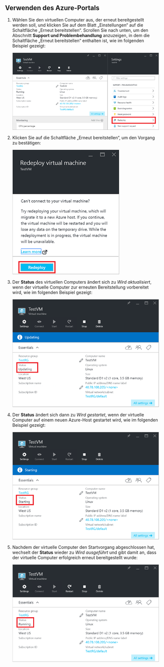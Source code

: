 ## Verwenden des Azure-Portals

1. Wählen Sie den virtuellen Computer aus, der erneut bereitgestellt werden soll, und klicken Sie auf dem Blatt „Einstellungen“ auf die Schaltfläche „Erneut bereitstellen“. Scrollen Sie nach unten, um den Abschnitt **Support und Problembehandlung** anzuzeigen, in dem die Schaltfläche „Erneut bereitstellen“ enthalten ist, wie im folgenden Beispiel gezeigt:

	![Blatt „Azure-VM“](./media/virtual-machines-common-redeploy-to-new-node/vmoverview.png)

2. Klicken Sie auf die Schaltfläche „Erneut bereitstellen“, um den Vorgang zu bestätigen:

	![Blatt „Erneutes Bereitstellen eines virtuellen Computers“](./media/virtual-machines-common-redeploy-to-new-node/redeployvm.png)

3. Der **Status** des virtuellen Computers ändert sich zu *Wird aktualisiert*, wenn der virtuelle Computer zur erneuten Bereitstellung vorbereitet wird, wie im folgenden Beispiel gezeigt:

	![Virtueller Computer wird aktualisiert](./media/virtual-machines-common-redeploy-to-new-node/vmupdating.png)

4. Der **Status** ändert sich dann zu *Wird gestartet*, wenn der virtuelle Computer auf einem neuen Azure-Host gestartet wird, wie im folgenden Beispiel gezeigt:

	![Virtueller Computer wird gestartet](./media/virtual-machines-common-redeploy-to-new-node/vmstarting.png)

5. Nachdem der virtuelle Computer den Startvorgang abgeschlossen hat, wechselt der **Status** wieder zu *Wird ausgeführt* und gibt damit an, dass der virtuelle Computer erfolgreich erneut bereitgestellt wurde:

	![Virtueller Computer wird ausgeführt](./media/virtual-machines-common-redeploy-to-new-node/vmrunning.png)

<!---HONumber=AcomDC_0921_2016-->